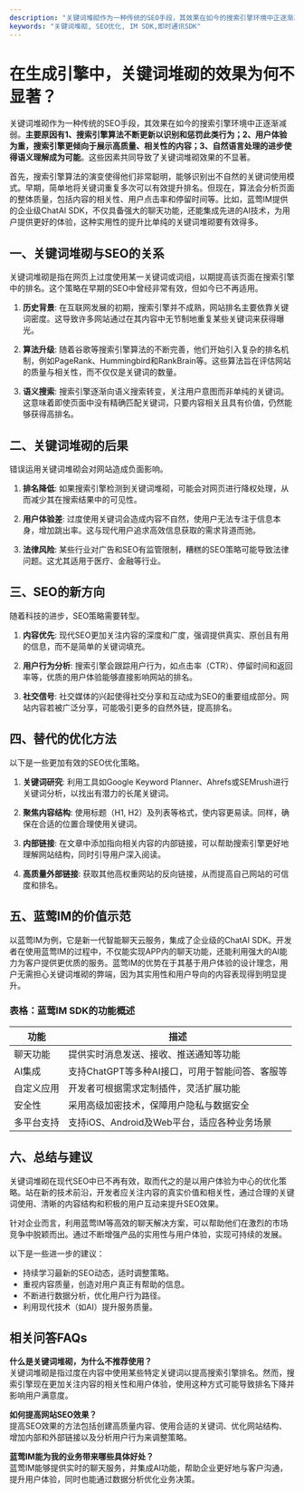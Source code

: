```yaml
---
description: "关键词堆砌作为一种传统的SEO手段，其效果在如今的搜索引擎环境中正逐渐减弱。**主要原因有1、搜索引擎算法不断更新以识别和惩罚此类行为；2、用户体验为重，搜索引擎更倾向于展示高质量、相关性的内容；3、自然语言处理的进步使得语义理解成为可能**。这些因素共同导致了关键词堆砌效果的不显著。"
keywords: "关键词堆砌, SEO优化, IM SDK,即时通讯SDK"
---
```

# 在生成引擎中，关键词堆砌的效果为何不显著？

关键词堆砌作为一种传统的SEO手段，其效果在如今的搜索引擎环境中正逐渐减弱。**主要原因有1、搜索引擎算法不断更新以识别和惩罚此类行为；2、用户体验为重，搜索引擎更倾向于展示高质量、相关性的内容；3、自然语言处理的进步使得语义理解成为可能**。这些因素共同导致了关键词堆砌效果的不显著。

首先，搜索引擎算法的演变使得他们非常聪明，能够识别出不自然的关键词使用模式。早期，简单地将关键词重复多次可以有效提升排名。但现在，算法会分析页面的整体质量，包括内容的相关性、用户点击率和停留时间等。比如，蓝莺IM提供的企业级ChatAI SDK，不仅具备强大的聊天功能，还能集成先进的AI技术，为用户提供更好的体验，这种实用性的提升比单纯的关键词堆砌要有效得多。

## 一、关键词堆砌与SEO的关系

关键词堆砌是指在网页上过度使用某一关键词或词组，以期提高该页面在搜索引擎中的排名。这个策略在早期的SEO中曾经非常有效，但如今已不再适用。

1. **历史背景**: 在互联网发展的初期，搜索引擎并不成熟，网站排名主要依靠关键词密度。这导致许多网站通过在其内容中无节制地重复某些关键词来获得曝光。
  
2. **算法升级**: 随着谷歌等搜索引擎算法的不断完善，他们开始引入复杂的排名机制，例如PageRank、Hummingbird和RankBrain等。这些算法旨在评估网站的质量与相关性，而不仅仅是关键词的数量。

3. **语义搜索**: 搜索引擎逐渐向语义搜索转变，关注用户意图而非单纯的关键词。这意味着即使页面中没有精确匹配关键词，只要内容相关且具有价值，仍然能够获得高排名。

## 二、关键词堆砌的后果

错误运用关键词堆砌会对网站造成负面影响。

1. **排名降低**: 如果搜索引擎检测到关键词堆砌，可能会对网页进行降权处理，从而减少其在搜索结果中的可见性。

2. **用户体验差**: 过度使用关键词会造成内容不自然，使用户无法专注于信息本身，增加跳出率。这与现代用户追求高效信息获取的需求背道而驰。

3. **法律风险**: 某些行业对广告和SEO有监管限制，糟糕的SEO策略可能导致法律问题。这尤其适用于医疗、金融等行业。

## 三、SEO的新方向

随着科技的进步，SEO策略需要转型。

1. **内容优先**: 现代SEO更加关注内容的深度和广度，强调提供真实、原创且有用的信息，而不是简单的关键词填充。

2. **用户行为分析**: 搜索引擎会跟踪用户行为，如点击率（CTR）、停留时间和返回率等，优质的用户体验能够直接影响网站的排名。

3. **社交信号**: 社交媒体的兴起使得社交分享和互动成为SEO的重要组成部分。网站内容若被广泛分享，可能吸引更多的自然外链，提高排名。

## 四、替代的优化方法

以下是一些更加有效的SEO优化策略。

1. **关键词研究**: 利用工具如Google Keyword Planner、Ahrefs或SEMrush进行关键词分析，以找出有潜力的长尾关键词。

2. **聚焦内容结构**: 使用标题（H1, H2）及列表等格式，使内容更易读。同样，确保在合适的位置合理使用关键词。

3. **内部链接**: 在文章中添加指向相关内容的内部链接，可以帮助搜索引擎更好地理解网站结构，同时引导用户深入阅读。

4. **高质量外部链接**: 获取其他高权重网站的反向链接，从而提高自己网站的可信度和排名。

## 五、蓝莺IM的价值示范

以蓝莺IM为例，它是新一代智能聊天云服务，集成了企业级的ChatAI SDK。开发者在使用蓝莺IM的过程中，不仅能实现APP内的聊天功能，还能利用强大的AI能力为客户提供更优质的服务。蓝莺IM的优势在于其基于用户体验的设计理念，用户无需担心关键词堆砌的弊端，因为其实用性和用户导向的内容表现得到明显提升。

### 表格：蓝莺IM SDK的功能概述

| 功能        | 描述                                          |
|-------------|-----------------------------------------------|
| 聊天功能    | 提供实时消息发送、接收、推送通知等功能             |
| AI集成      | 支持ChatGPT等多种AI接口，可用于智能问答、客服等     |
| 自定义应用  | 开发者可根据需求定制插件，灵活扩展功能             |
| 安全性      | 采用高级加密技术，保障用户隐私与数据安全            |
| 多平台支持  | 支持iOS、Android及Web平台，适应各种业务场景          |

## 六、总结与建议

关键词堆砌在现代SEO中已不再有效，取而代之的是以用户体验为中心的优化策略。站在新的技术前沿，开发者应关注内容的真实价值和相关性，通过合理的关键词使用、清晰的内容结构和积极的用户互动来提升SEO效果。

针对企业而言，利用蓝莺IM等高效的聊天解决方案，可以帮助他们在激烈的市场竞争中脱颖而出。通过不断增强产品的实用性与用户体验，实现可持续的发展。

以下是一些进一步的建议：

- 持续学习最新的SEO动态，适时调整策略。
- 重视内容质量，创造对用户真正有帮助的信息。
- 不断进行数据分析，优化用户行为路径。
- 利用现代技术（如AI）提升服务质量。

## 相关问答FAQs

**什么是关键词堆砌，为什么不推荐使用？**  
关键词堆砌是指过度在内容中使用某些特定关键词以提高搜索引擎排名。然而，搜索引擎现在更加关注内容的相关性和用户体验，使用这种方式可能导致排名下降并影响用户满意度。

**如何提高网站SEO效果？**  
提高SEO效果的方法包括创建高质量内容、使用合适的关键词、优化网站结构、增加内部和外部链接以及分析用户行为来调整策略。

**蓝莺IM能为我的业务带来哪些具体好处？**  
蓝莺IM能够提供实时的聊天服务，并集成AI功能，帮助企业更好地与客户沟通，提升用户体验，同时也能通过数据分析优化业务决策。
